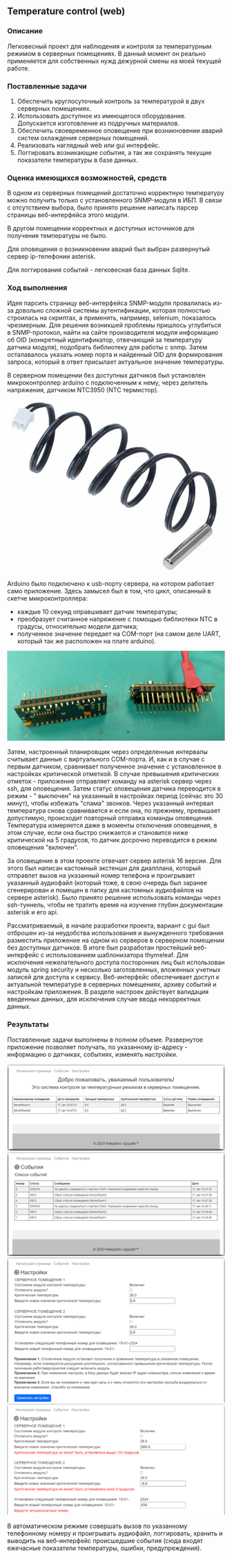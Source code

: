 ## Temperature control (web)

### Описание

Легковесный проект для наблюдения и контроля за температурным режимом в серверных помещениях.
В данный момент он реально применяется для собственных нужд дежурной смены на моей текущей работе.

### Поставленные задачи

1. Обеспечить круглосуточный контроль за температурой в двух серверных помещениях.
2. Использовать доступное из имеющегося оборудование. Допускается изготовление из подручных материалов.
3. Обеспечить своевременное оповещение при возникновении аварий систем охлаждения серверных помещений.
4. Реализовать наглядный web или gui интерфейс.
5. Логгировать возникающие события, а так же сохранять текущие показатели температуры в базе данных.

### Оценка имеющихся возможностей, средств

В одном из серверных помещений достаточно корректную температуру можно получить только с установленного SNMP-модуля в
ИБП. В связи с отсутствием выбора, было принято решение написать парсер страницы веб-интерфейса этого модуля.

В другом помещении корректных и доступных источников для получения температуры не было.

Для оповещения о возникновении аварий был выбран развернутый сервер ip-телефонии asterisk.

Для логгирования событий - легковесная база данных Sqlite.

### Ход выполнения

Идея парсить страницу веб-интерфейса SNMP-модуля провалилась из-за довольно сложной системы аутентификации, которая
полностью строилась на скриптах, а применять, например, selenium, показалось чрезмерным.
Для решения возникшей проблемы пришлось углубиться в SNMP-протокол, найти на сайте производителя модуля информацию об
OID (конкретный идентификатор, отвечающий за температуру датчика модуля), подобрать библиотеку для работы с snmp. Затем
осталавалось указать номер порта и
найденный OID для формирования запроса, который в ответ присылает актуальное значение температуры.

В серверном помещении без доступных датчиков был установлен микроконтроллер arduino с подключенным к нему, через
делитель напряжения, датчиком NTC3950 (NTC термистор).

![image info](images/image05.jpg)

Arduino было подключено к usb-порту сервера, на котором работает само приложение. Здесь замысел был в том, что цикл,
описанный в скетче микроконтроллера:

- каждые 10 секунд оправшивает датчик температуры;
- преобразует считанное напряжение с помощью библиотеки NTC в градусы, относительно модели датчика;
- полученное значение передает на COM-порт (на самом деле UART, который так же расположен на плате arduino).

![image info](images/image06.jpg)

Затем, настроенный планировщик через определенные интервалы считывает данные с виртуального COM-порта. И, как и в случае
с первым датчиком,
сравнивает полученное значение с установленное в настройках критической отметкой. В случае превышения критических
отметок - приложение
отправляет команду на asterisk сервер через ssh, для оповещения. Затем статус оповещения датчика переводится в режим - "
выключен" на указанный в настройках
период (сейчас это 30 минут), чтобы избежать "спама" звонков. Через указанный интервал температура снова сравнивается и
если она, по прежнему, превышает допустимую, происходит повторный отправка команды оповещения.
Температура измеряется даже в моменты отключения оповещения, в этом случае, если она быстро снижается и становится ниже
критической на 5 градусов, то датчик досрочно переводится в режим оповещения "включен".

За оповещение в этом проекте отвечает сервер asterisk 16 версии. Для этого был написан кастомный экстеншн для диалплана,
который отправлет вызов на указанный номер телефона и проигрывает указанный аудиофайл (который тоже, в свою очередь был
заранее сгенерирован и помещен в папку для кастомных аудиофайлов на сервере asterisk). Было принято решение использовать
команды через ssh-туннель, чтобы не тратить время на изучение глубин документации asterisk и его api.

Рассматриваемый, в начале разработки проекта, вариант с gui был отброшен из-за неудобства использования и вынужденного
требования
разместить приложение на одном из серверов в серверном помещении без доступных датчиков. В итоге был разработан
простейший веб-интерфейс с использованием шаблонизатора thymeleaf. Для исключения нежелательного доступа посторонних лиц
был использован модуль spring security и несколько заготовленных, вложенных учетных записей для доступа к сервису.
Веб-интерфейс обеспечивает доступ к актуальной температуре в серверных
помещениях, архиву событий и настройкам приложения. В разделе настроек действует валидация введенных данных, для
исключения случае ввода некорректных данных.

### Результаты

Поставленные задачи выполнены в полном объеме.
Развернутое приложение позволяет получать, по указанному ip-адресу - информацию о датчиках, событиях, изменять
настройки.

![image info](images/image01.jpg)
![image info](images/image02.jpg)
![image info](images/image03.jpg)
![image info](images/image04.jpg)

В автоматическом режиме совершать вызов по указанному телефонному
номеру и проигрывать аудиофайл, логгировать, хранить и выводить на веб-интерфейс происшедшие события (сюда входят
ежечасные показатели температуры, ошибки, предупреждения).
